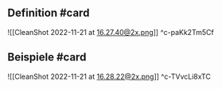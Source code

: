 ## Definition #card 
![[CleanShot 2022-11-21 at 16.27.40@2x.png]]
^c-paKk2Tm5Cf

## Beispiele #card 
![[CleanShot 2022-11-21 at 16.28.22@2x.png]]
^c-TVvcLi8xTC
